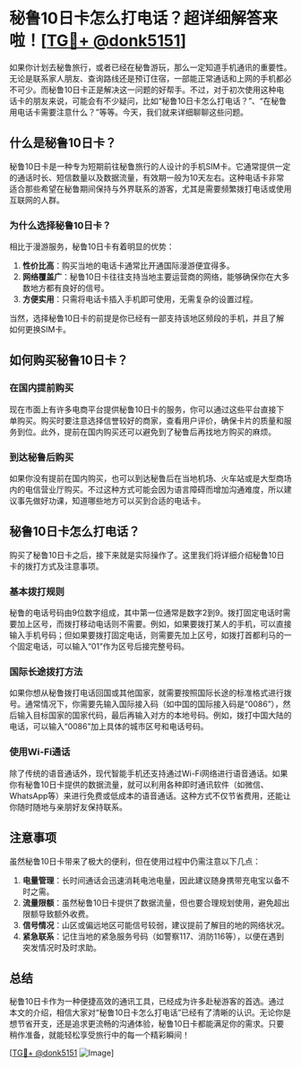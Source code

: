 # 秘鲁10日卡怎么打电话？超详细解答来啦！[[TG💪+ @donk5151](https://t.me/s/donk5151)]

如果你计划去秘鲁旅行，或者已经在秘鲁游玩，那么一定知道手机通讯的重要性。无论是联系家人朋友、查询路线还是预订住宿，一部能正常通话和上网的手机都必不可少。而秘鲁10日卡正是解决这一问题的好帮手。不过，对于初次使用这种电话卡的朋友来说，可能会有不少疑问，比如“秘鲁10日卡怎么打电话？”、“在秘鲁用电话卡需要注意什么？”等等。今天，我们就来详细聊聊这些问题。

## 什么是秘鲁10日卡？

秘鲁10日卡是一种专为短期前往秘鲁旅行的人设计的手机SIM卡。它通常提供一定的通话时长、短信数量以及数据流量，有效期一般为10天左右。这种电话卡非常适合那些希望在秘鲁期间保持与外界联系的游客，尤其是需要频繁拨打电话或使用互联网的人群。

### 为什么选择秘鲁10日卡？

相比于漫游服务，秘鲁10日卡有着明显的优势：

1. **性价比高**：购买当地的电话卡通常比开通国际漫游便宜得多。
2. **网络覆盖广**：秘鲁10日卡往往支持当地主要运营商的网络，能够确保你在大多数地方都有良好的信号。
3. **方便实用**：只需将电话卡插入手机即可使用，无需复杂的设置过程。

当然，选择秘鲁10日卡的前提是你已经有一部支持该地区频段的手机，并且了解如何更换SIM卡。

## 如何购买秘鲁10日卡？

### 在国内提前购买

现在市面上有许多电商平台提供秘鲁10日卡的服务，你可以通过这些平台直接下单购买。购买时要注意选择信誉较好的商家，查看用户评价，确保卡片的质量和服务到位。此外，提前在国内购买还可以避免到了秘鲁后再找地方购买的麻烦。

### 到达秘鲁后购买

如果你没有提前在国内购买，也可以到达秘鲁后在当地机场、火车站或是大型商场内的电信营业厅购买。不过这种方式可能会因为语言障碍而增加沟通难度，所以建议事先做好功课，知道哪些地方可以买到合适的电话卡。

## 秘鲁10日卡怎么打电话？

购买了秘鲁10日卡之后，接下来就是实际操作了。这里我们将详细介绍秘鲁10日卡的拨打方式及注意事项。

### 基本拨打规则

秘鲁的电话号码由9位数字组成，其中第一位通常是数字2到9。拨打固定电话时需要加上区号，而拨打移动电话则不需要。例如，如果要拨打某人的手机，可以直接输入手机号码；但如果要拨打固定电话，则需要先加上区号，如拨打首都利马的一个固定电话，可以输入“01”作为区号后接完整号码。

### 国际长途拨打方法

如果你想从秘鲁拨打电话回国或其他国家，就需要按照国际长途的标准格式进行拨号。通常情况下，你需要先输入国际接入码（如中国的国际接入码是“0086”），然后输入目标国家的国家代码，最后再输入对方的本地号码。例如，拨打中国大陆的电话，可以输入“0086”加上具体的城市区号和电话号码。

### 使用Wi-Fi通话

除了传统的语音通话外，现代智能手机还支持通过Wi-Fi网络进行语音通话。如果你有秘鲁10日卡提供的数据流量，就可以利用各种即时通讯软件（如微信、WhatsApp等）来进行免费或低成本的语音通话。这种方式不仅节省费用，还能让你随时随地与亲朋好友保持联系。

## 注意事项

虽然秘鲁10日卡带来了极大的便利，但在使用过程中仍需注意以下几点：

1. **电量管理**：长时间通话会迅速消耗电池电量，因此建议随身携带充电宝以备不时之需。
2. **流量限额**：虽然秘鲁10日卡提供了数据流量，但也要合理规划使用，避免超出限额导致额外收费。
3. **信号情况**：山区或偏远地区可能信号较弱，建议提前了解目的地的网络状况。
4. **紧急联系**：记住当地的紧急服务号码（如警察117、消防116等），以便在遇到突发情况时及时求助。

## 总结

秘鲁10日卡作为一种便捷高效的通讯工具，已经成为许多赴秘游客的首选。通过本文的介绍，相信大家对“秘鲁10日卡怎么打电话”已经有了清晰的认识。无论你是想节省开支，还是追求更流畅的沟通体验，秘鲁10日卡都能满足你的需求。只要稍作准备，就能轻松享受旅行中的每一个精彩瞬间！

[[TG💪+ @donk5151](https://t.me/s/donk5151) ![Image](https://i.postimg.cc/rwNCRYN7/Snipaste-2025-04-30-17-27-05.png)]